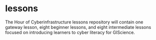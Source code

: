 # lessons
The Hour of Cyberinfrastructure lessons repository will contain one gateway lesson, eight beginner lessons, and eight intermediate lessons focused on introducing learners to cyber literacy for GIScience.
